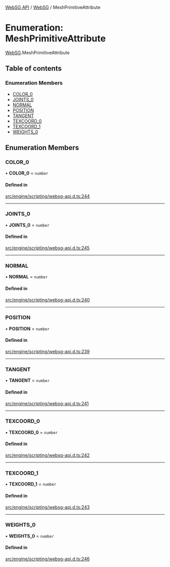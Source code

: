 [WebSG API](../README.md) / [WebSG](../modules/WebSG.md) / MeshPrimitiveAttribute

# Enumeration: MeshPrimitiveAttribute

[WebSG](../modules/WebSG.md).MeshPrimitiveAttribute

## Table of contents

### Enumeration Members

- [COLOR\_0](WebSG.MeshPrimitiveAttribute.md#color_0)
- [JOINTS\_0](WebSG.MeshPrimitiveAttribute.md#joints_0)
- [NORMAL](WebSG.MeshPrimitiveAttribute.md#normal)
- [POSITION](WebSG.MeshPrimitiveAttribute.md#position)
- [TANGENT](WebSG.MeshPrimitiveAttribute.md#tangent)
- [TEXCOORD\_0](WebSG.MeshPrimitiveAttribute.md#texcoord_0)
- [TEXCOORD\_1](WebSG.MeshPrimitiveAttribute.md#texcoord_1)
- [WEIGHTS\_0](WebSG.MeshPrimitiveAttribute.md#weights_0)

## Enumeration Members

### COLOR\_0

• **COLOR\_0** = `number`

#### Defined in

[src/engine/scripting/websg-api.d.ts:244](https://github.com/thirdroom/thirdroom/blob/972fa72b/src/engine/scripting/websg-api.d.ts#L244)

___

### JOINTS\_0

• **JOINTS\_0** = `number`

#### Defined in

[src/engine/scripting/websg-api.d.ts:245](https://github.com/thirdroom/thirdroom/blob/972fa72b/src/engine/scripting/websg-api.d.ts#L245)

___

### NORMAL

• **NORMAL** = `number`

#### Defined in

[src/engine/scripting/websg-api.d.ts:240](https://github.com/thirdroom/thirdroom/blob/972fa72b/src/engine/scripting/websg-api.d.ts#L240)

___

### POSITION

• **POSITION** = `number`

#### Defined in

[src/engine/scripting/websg-api.d.ts:239](https://github.com/thirdroom/thirdroom/blob/972fa72b/src/engine/scripting/websg-api.d.ts#L239)

___

### TANGENT

• **TANGENT** = `number`

#### Defined in

[src/engine/scripting/websg-api.d.ts:241](https://github.com/thirdroom/thirdroom/blob/972fa72b/src/engine/scripting/websg-api.d.ts#L241)

___

### TEXCOORD\_0

• **TEXCOORD\_0** = `number`

#### Defined in

[src/engine/scripting/websg-api.d.ts:242](https://github.com/thirdroom/thirdroom/blob/972fa72b/src/engine/scripting/websg-api.d.ts#L242)

___

### TEXCOORD\_1

• **TEXCOORD\_1** = `number`

#### Defined in

[src/engine/scripting/websg-api.d.ts:243](https://github.com/thirdroom/thirdroom/blob/972fa72b/src/engine/scripting/websg-api.d.ts#L243)

___

### WEIGHTS\_0

• **WEIGHTS\_0** = `number`

#### Defined in

[src/engine/scripting/websg-api.d.ts:246](https://github.com/thirdroom/thirdroom/blob/972fa72b/src/engine/scripting/websg-api.d.ts#L246)
